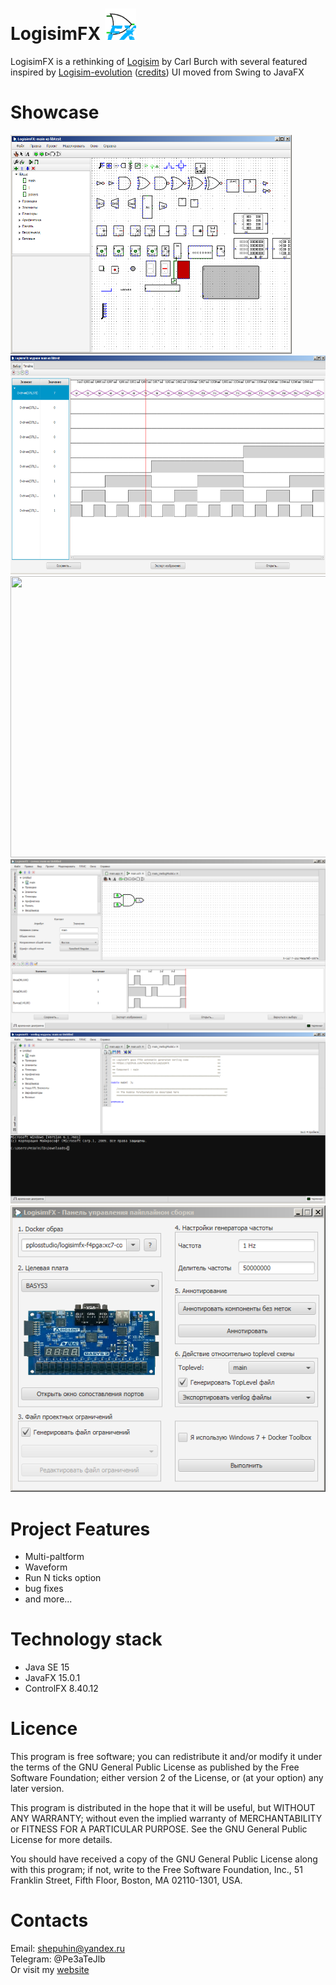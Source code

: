 
# LogisimFX <img src="https://github.com/Pe3aTeJlb/Pe3aTeJlb/blob/main/ReadmeResources/LogisimFX/logisimfx_128_.png" width="50" height="50" />

LogisimFX is a rethinking of [Logisim](http://cburch.com/logisim/) by Carl Burch with several featured inspired by [Logisim-evolution](https://github.com/logisim-evolution/logisim-evolution) ([credits](https://github.com/logisim-evolution/logisim-evolution/blob/master/docs/credits.md))
UI moved from Swing to JavaFX

# Showcase
<img src="https://github.com/Pe3aTeJlb/Pe3aTeJlb/blob/main/ReadmeResources/LogisimFX/logisimfx1.png" width="450" height="350" /> <img src="https://github.com/Pe3aTeJlb/Pe3aTeJlb/blob/main/ReadmeResources/LogisimFX/logisimfx2.png" width="683" height="350" /> <img src="https://github.com/Pe3aTeJlb/Pe3aTeJlb/blob/main/ReadmeResources/LogisimFX/logisimfx5.gif" width="900" height="450" />
<img src="https://github.com/Pe3aTeJlb/Pe3aTeJlb/blob/main/ReadmeResources/LogisimFX/logisimfx10.PNG"/>
<img src="https://github.com/Pe3aTeJlb/Pe3aTeJlb/blob/main/ReadmeResources/LogisimFX/logisimfx11.PNG"/>
<img src="https://github.com/Pe3aTeJlb/Pe3aTeJlb/blob/main/ReadmeResources/LogisimFX/logisimfx12.PNG"/>

# Project Features
* Multi-paltform
* Waveform
* Run N ticks option
* bug fixes
* and more...

# Technology stack
- Java SE 15
- JavaFX 15.0.1
- ControlFX 8.40.12

# Licence
This program is free software; you can redistribute it and/or modify it under the terms of the GNU General Public License as published by the Free Software Foundation; either version 2 of the License, or (at your option) any later version.

This program is distributed in the hope that it will be useful, but WITHOUT ANY WARRANTY; without even the implied warranty of MERCHANTABILITY or FITNESS FOR A PARTICULAR PURPOSE. See the GNU General Public License for more details.

You should have received a copy of the GNU General Public License along with this program; if not, write to the Free Software Foundation, Inc., 51 Franklin Street, Fifth Floor, Boston, MA 02110-1301, USA.

# Contacts
Email: shepuhin@yandex.ru  
Telegram: @Pe3aTeJlb  
Or visit my [website](https://sites.google.com/view/pplosstudio/%D0%B3%D0%BB%D0%B0%D0%B2%D0%BD%D0%B0%D1%8F)
